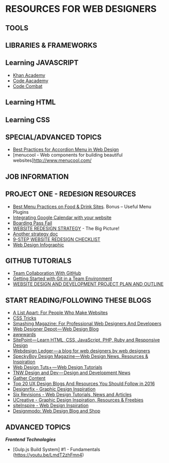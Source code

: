 # RESOURCES FOR WEB DESIGNERS

## TOOLS

## LIBRARIES & FRAMEWORKS

## Learning JAVASCRIPT
- [Khan Academy](https://www.khanacademy.org/computing/computer-programming/programming/intro-to-programming/a/learning-programming-on-khan-academy)
- [Code Aacademy](https://www.codecademy.com/learn/javascript)
- [Code Combat](https://codecombat.com)

## Learning HTML

## Learning CSS

## SPECIAL/ADVANCED TOPICS
- [Best Practices for Accordion Menu in Web Design](https://webdesignledger.com/best-practices-accordions-in-web-design/)
- [menucool - Web components for building beautiful websites]http://www.menucool.com/

## JOB INFORMATION

## PROJECT ONE - REDESIGN RESOURCES
- [Best Menu Practices on Food & Drink Sites](http://www.templatemonster.com/blog/food-and-drink-menu-designs-inspiration-and-free-menu-plugins/). Bonus – Useful Menu Plugins
- [Integrating Google Calendar with your website](http://www.webdesignerdepot.com/2012/04/integrating-google-calendar-with-your-website/)
- [Boarding Pass Fail](http://passfail.squarespace.com/)
- [WEBSITE REDESIGN STRATEGY](http://academy.hubspot.com/projects/customer-projects-website-redesign-strategy) -  The Big Picture! 
- [Another strategy doc](https://blog.crazyegg.com/2014/01/15/website-redesign-strategy/)
- [9-STEP WEBSITE REDESIGN CHECKLIST](http://cubicleninjas.com/9-step-website-redesign-checklist/)
- [Web Design Infographic](https://designmodo.com/web-design-project/)

## GITHUB TUTORIALS
- [Team Collaboration With GitHub](https://code.tutsplus.com/articles/team-collaboration-with-github--net-29876)
- [Getting Started with Git in a Team Environment](https://www.sitepoint.com/getting-started-git-team-environment/)
- [WEBSITE DESIGN AND DEVELOPMENT PROJECT PLAN AND OUTLINE](https://www.ciwebgroup.com/website-design-project-plan/)

## START READING/FOLLOWING THESE BLOGS
- [A List Apart: For People Who Make Websites](http://alistapart.com/)
- [CSS Tricks](https://css-tricks.com/)
- [Smashing Magazine: For Professional Web Designers And Developers](https://www.smashingmagazine.com/)
- [Web Designer Depot — Web Design Blog](http://www.webdesignerdepot.com/)
- [awwwards](http://www.awwwards.com/)
- [SitePoint — Learn HTML, CSS, JavaScript, PHP, Ruby and Responsive Design](https://www.sitepoint.com/)
- [Webdesign Ledger — a blog for web designers by web designers](https://webdesignledger.com)
- [SpeckyBoy Design Magazine — Web Design News, Resources & Inspiration](https://speckyboy.com/)
- [Web Design Tuts+ — Web Design Tutorials](https://webdesign.tutsplus.com/)
- [TNW Design and Dev — Design and Development News](http://thenextweb.com/dd/)
- [Gather Content](https://gathercontent.com/blog/)
- [Top 20 UX Design Blogs And Resources You Should Follow in 2016](http://www.mockplus.com/blog/post/146-top-20-ux-design-blogs-and-resources-you-should-follow-in-2016/)
- [Designrfix - Graphic Design Inspiration](http://designrfix.com/)
- [Six Revisions - Web Design Tutorials, News and Articles](http://sixrevisions.com/)
- [UCreative - Graphic Design Inspiration, Resources & Freebies](http://www.ucreative.com/design/)
- [siteInspire - Web Design Inspiration](https://www.siteinspire.com/)
- [Designmodo: Web Design Blog and Shop](https://designmodo.com)

## ADVANCED TOPICS

***Frontend Technologies***
- [Gulp.js Build System] #1 - Fundamentals (https://youtu.be/LmdT2zhFmn4)
